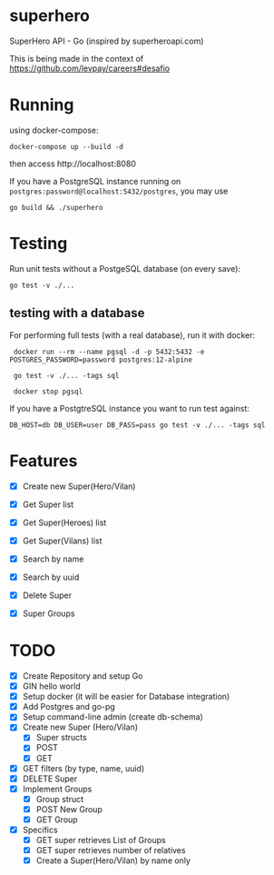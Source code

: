 # superhero
SuperHero API - Go (inspired by superheroapi.com)

This is being made in the context of https://github.com/levpay/careers#desafio


# Running

using docker-compose: 

```
docker-compose up --build -d
``` 

then access http://localhost:8080

If you have a PostgreSQL instance running on `postgres:password@localhost:5432/postgres`, you may use 
```
go build && ./superhero
``` 


# Testing

Run unit tests without a PostgeSQL database (on every save): 
```
go test -v ./...
```

## testing with a database

For performing full tests (with a real database), run it with docker:
```
 docker run --rm --name pgsql -d -p 5432:5432 -e POSTGRES_PASSWORD=password postgres:12-alpine

 go test -v ./... -tags sql

 docker stop pgsql
```

If you have a PostgtreSQL instance you want to run test against:

```
DB_HOST=db DB_USER=user DB_PASS=pass go test -v ./... -tags sql
``` 


# Features

- [X] Create new Super(Hero/Vilan)
- [X] Get Super list
- [X] Get Super(Heroes) list
- [X] Get Super(Vilans) list
- [X] Search by name
- [X] Search by uuid
- [X] Delete Super
- [X] Super Groups


# TODO

- [X] Create Repository and setup Go
- [X] GIN hello world
- [X] Setup docker (it will be easier for Database integration)
- [X] Add Postgres and go-pg
- [X] Setup command-line admin (create db-schema)
- [X] Create new Super (Hero/Vilan)
    - [X] Super structs
    - [X] POST
    - [X] GET
- [X] GET filters (by type, name, uuid)
- [X] DELETE Super
- [X] Implement Groups
    - [X] Group struct
    - [X] POST New Group
    - [X] GET Group
- [X] Specifics
    - [X] GET super retrieves List of Groups
    - [X] GET super retrieves number of relatives
    - [X] Create a Super(Hero/Vilan) by name only